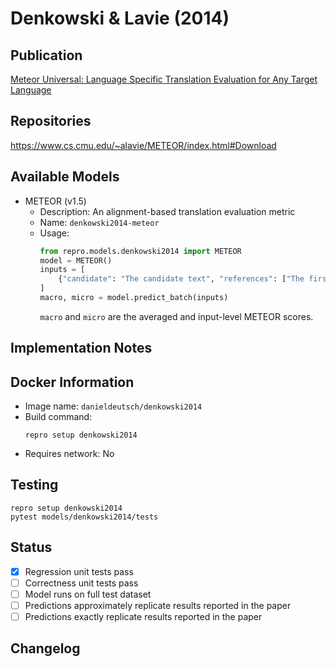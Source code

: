 # Denkowski & Lavie (2014)

## Publication
[Meteor Universal: Language Specific Translation Evaluation for Any Target Language](https://aclanthology.org/W14-3348/)

## Repositories
https://www.cs.cmu.edu/~alavie/METEOR/index.html#Download

## Available Models
- METEOR (v1.5)
  - Description: An alignment-based translation evaluation metric
  - Name: `denkowski2014-meteor`
  - Usage:
    ```python
    from repro.models.denkowski2014 import METEOR
    model = METEOR()
    inputs = [
        {"candidate": "The candidate text", "references": ["The first", "The second reference"]}
    ]
    macro, micro = model.predict_batch(inputs)
    ```
    `macro` and `micro` are the averaged and input-level METEOR scores.
    
## Implementation Notes
    
## Docker Information
- Image name: `danieldeutsch/denkowski2014`
- Build command:
  ```shell script
  repro setup denkowski2014
  ```
- Requires network: No
  
## Testing
```shell script
repro setup denkowski2014
pytest models/denkowski2014/tests
```

## Status
- [x] Regression unit tests pass  
- [ ] Correctness unit tests pass  
- [ ] Model runs on full test dataset  
- [ ] Predictions approximately replicate results reported in the paper  
- [ ] Predictions exactly replicate results reported in the paper  

## Changelog
